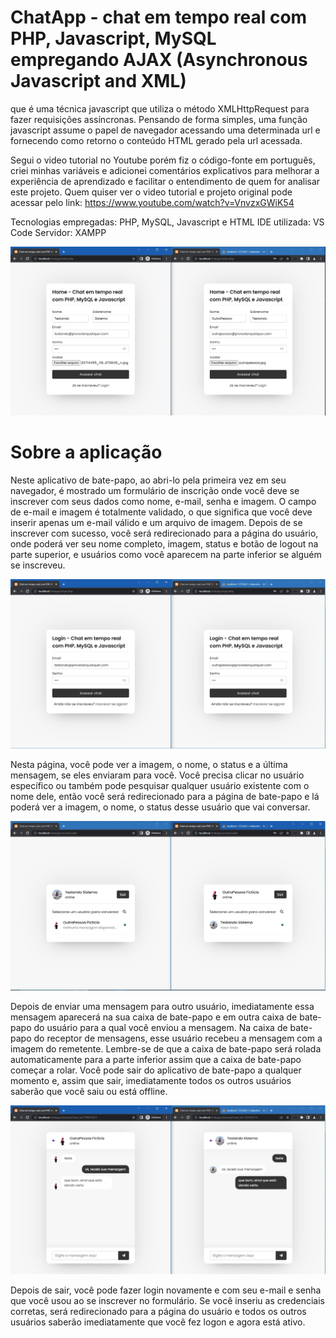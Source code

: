 # ChatApp - chat em tempo real com PHP, Javascript, MySQL empregando AJAX (Asynchronous Javascript and XML)
que é uma técnica javascript que utiliza o método XMLHttpRequest para fazer requisições assíncronas. Pensando de forma simples, uma função javascript assume o papel de navegador acessando uma determinada url e fornecendo como retorno o conteúdo HTML gerado pela url acessada.

Segui o video tutorial no Youtube porém fiz o código-fonte em português, criei minhas variáveis e adicionei comentários explicativos para melhorar a experiência de aprendizado e facilitar o entendimento de quem for analisar este projeto.
Quem quiser ver o video tutorial e projeto original pode acessar pelo link: <https://www.youtube.com/watch?v=VnvzxGWiK54>

Tecnologias empregadas: PHP, MySQL, Javascript e HTML
IDE utilizada: VS Code
Servidor: XAMPP

<img src="/prints/1.jpg"/>

# Sobre a aplicação
Neste aplicativo de bate-papo, ao abri-lo pela primeira vez em seu navegador, é mostrado um formulário de inscrição onde você deve se inscrever com seus dados como nome, e-mail, senha e imagem. O campo de e-mail e imagem é totalmente validado, o que significa que você deve inserir apenas um e-mail válido e um arquivo de imagem. Depois de se inscrever com sucesso, você será redirecionado para a página do usuário, onde poderá ver seu nome completo, imagem, status e botão de logout na parte superior, e usuários como você aparecem na parte inferior se alguém se inscreveu.

<img src="/prints/2.jpg"/>

Nesta página, você pode ver a imagem, o nome, o status e a última mensagem, se eles enviaram para você. Você precisa clicar no usuário específico ou também pode pesquisar qualquer usuário existente com o nome dele, então você será redirecionado para a página de bate-papo e lá poderá ver a imagem, o nome, o status desse usuário que vai conversar.

<img src="/prints/3.jpg"/>

Depois de enviar uma mensagem para outro usuário, imediatamente essa mensagem aparecerá na sua caixa de bate-papo e em outra caixa de bate-papo do usuário para a qual você enviou a mensagem. Na caixa de bate-papo do receptor de mensagens, esse usuário recebeu a mensagem com a imagem do remetente. Lembre-se de que a caixa de bate-papo será rolada automaticamente para a parte inferior assim que a caixa de bate-papo começar a rolar. Você pode sair do aplicativo de bate-papo a qualquer momento e, assim que sair, imediatamente todos os outros usuários saberão que você saiu ou está offline.

<img src="/prints/4.jpg"/>

Depois de sair, você pode fazer login novamente e com seu e-mail e senha que você usou ao se inscrever no formulário. Se você inseriu as credenciais corretas, será redirecionado para a página do usuário e todos os outros usuários saberão imediatamente que você fez logon e agora está ativo.
